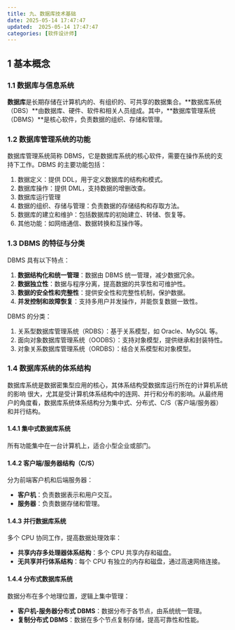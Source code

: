```yaml
---
title: 九、数据库技术基础
date: 2025-05-14 17:47:47
updated:  2025-05-14 17:47:47
categories: [软件设计师]
---
```


## 1 基本概念

### 1.1 数据库与信息系统

**数据库**是长期存储在计算机内的、有组织的、可共享的数据集合。**数据库系统（DBS）**由数据库、硬件、软件和相关人员组成。其中，**数据库管理系统（DBMS）**是核心软件，负责数据的组织、存储和管理。

### 1.2 数据库管理系统的功能

数据库管理系统简称 DBMS，它是数据库系统的核心软件，需要在操作系统的支持下工作。DBMS 的主要功能包括：

1. 数据定义：提供 DDL，用于定义数据库的结构和模式。
1. 数据库操作：提供 DML，支持数据的增删改查。
1. 数据库运行管理
1. 数据的组织、存储与管理：负责数据的存储结构和存取方法。<!-- more -->
1. 数据库的建立和维护：包括数据库的初始建立、转储、恢复等。
1. 其他功能：如网络通信、数据转换和互操作等。

### 1.3 DBMS 的特征与分类

DBMS 具有以下特点：

1. **数据结构化和统一管理**：数据由 DBMS 统一管理，减少数据冗余。
2. **数据独立性**：数据与程序分离，提高数据的共享性和可维护性。
3. **数据的安全性和完整性**：提供安全性和完整性机制，保护数据。
4. **并发控制和故障恢复**：支持多用户并发操作，并能恢复数据一致性。

DBMS 的分类：

1. 关系型数据库管理系统（RDBS）：基于关系模型，如 Oracle、MySQL 等。
2. 面向对象数据库管理系统（OODBS）：支持对象模型，提供继承和封装特性。
3. 对象关系数据库管理系统（ORDBS）：结合关系模型和对象模型。

### 1.4 数据库系统的体系结构

数据库系统是数据密集型应用的核心，其体系结构受数据库运行所在的计算机系统的影响
很大，尤其是受计算机体系结构中的连网、并行和分布的影响。从最终用户的角度看，数据库系统体系结构分为集中式、分布式、C/S（客户端/服务器）和并行结构。

#### 1.4.1 集中式数据库系统

所有功能集中在一台计算机上，适合小型企业或部门。

#### 1.4.2 客户端/服务器结构（C/S）

分为前端客户机和后端服务器：

- **客户机**：负责数据表示和用户交互。
- **服务器**：负责数据存储和管理。

#### 1.4.3 并行数据库系统

多个 CPU 协同工作，提高数据处理效率：

- **共享内存多处理器体系结构**：多个 CPU 共享内存和磁盘。
- **无共享并行体系结构**：每个 CPU 有独立的内存和磁盘，通过高速网络连接。

#### 1.4.4 分布式数据库系统

数据分布在多个地理位置，逻辑上集中管理：

- **客户机-服务器分布式 DBMS**：数据分布于各节点，由系统统一管理。
- **复制分布式 DBMS**：数据在多个节点复制存储，提高可靠性和性能。
